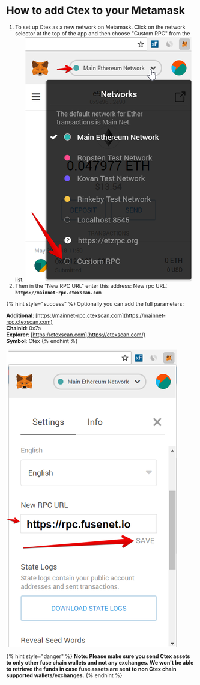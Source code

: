 # How to add Ctex to your Metamask

1. To set up Ctex as a new network on Metamask. Click on the network selector at the top of the app and then choose "Custom RPC" from the list:   ![](../../.gitbook/assets/etz1%20%281%29.png)  
2. Then in the "New RPC URL" enter this address: New rpc URL: **`https://mainnet-rpc.ctexscan.com`**

{% hint style="success" %}
Optionally you can add the full parameters:

**Additional**: [https://mainnet-rpc.ctexscan.com](https://mainnet-rpc.ctexscan.com)  
**ChainId**: 0x7a  
**Explorer**: [https://ctexscan.com](https://ctexscan.com/)  
**Symbol**: Ctex
{% endhint %}

![](../../.gitbook/assets/ez2.png)  


{% hint style="danger" %}
**Note: Please make sure you send Ctex assets to only other fuse chain wallets and not any exchanges. We won't be able to retrieve the funds in case fuse assets are sent to non Ctex chain supported wallets/exchanges.**
{% endhint %}

  



